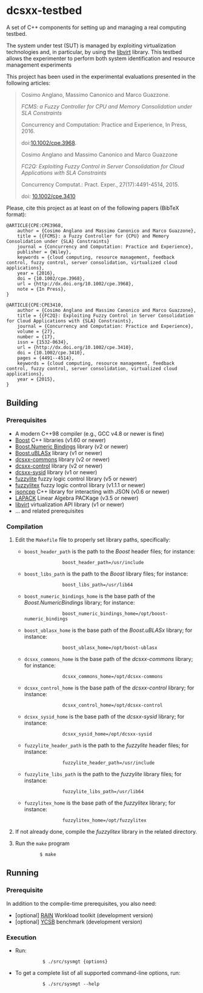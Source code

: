 dcsxx-testbed
=============

A set of C++ components for setting up and managing a real computing testbed.

The system under test (SUT) is managed by exploiting virtualization technologies and, in particular, by using the [libvirt](http://www.libvirt.org) library.
This testbed allows the experimenter to perform both system identification and resource management experiments

This project has been used in the experimental evaluations presented in the following articles:

> Cosimo Anglano, Massimo Canonico and Marco Guazzone.
>
> *FCMS: a Fuzzy Controller for CPU and Memory Consolidation under SLA Constraints*
>
> Concurrency and Computation: Practice and Experience, In Press, 2016.
>
> doi:[10.1002/cpe.3968](http://dx.doi.org/10.1002/cpe.3968).
>
>
> Cosimo Anglano and Massimo Canonico and Marco Guazzone
>
> *FC2Q: Exploiting Fuzzy Control in Server Consolidation for Cloud Applications with SLA Constraints*
>
> Concurrency Computat.: Pract. Exper., 27(17):4491-4514, 2015.
>
> doi: [10.1002/cpe.3410](http://dx.doi.org/10.1002/cpe.3410)

Please, cite this project as at least on of the following papers (BibTeX format):

    @ARTICLE{CPE:CPE3968,
        author = {Cosimo Anglano and Massimo Canonico and Marco Guazzone},
        title = {{FCMS}: a Fuzzy Controller for {CPU} and Memory Consolidation under {SLA} Constraints}
        journal = {Concurrency and Computation: Practice and Experience},
        publisher = {Wiley},
        keywords = {cloud computing, resource management, feedback control, fuzzy control, server consolidation, virtualized cloud applications},
        year = {2016},
        doi = {10.1002/cpe.3968},
        url = {http://dx.doi.org/10.1002/cpe.3968},
        note = {In Press},
    }

    @ARTICLE{CPE:CPE3410,
        author = {Cosimo Anglano and Massimo Canonico and Marco Guazzone},
        title = {{FC2Q}: Exploiting Fuzzy Control in Server Consolidation for Cloud Applications with {SLA} Constraints},
        journal = {Concurrency and Computation: Practice and Experience},
        volume = {27},
        number = {17},
        issn = {1532-0634},
        url = {http://dx.doi.org/10.1002/cpe.3410},
        doi = {10.1002/cpe.3410},
        pages = {4491--4514},
        keywords = {cloud computing, resource management, feedback control, fuzzy control, server consolidation, virtualized cloud applications},
        year = {2015},
    }



Building
--------

### Prerequisites

* A modern C++98 compiler (e.g., GCC v4.8 or newer is fine)
* [Boost](http://boost.org) C++ libraries (v1.60 or newer)
* [Boost.Numeric Bindings](http://svn.boost.org/svn/boost/sandbox/numeric_bindings) library (v2 or newer)
* [Boost.uBLASx](https://github.com/sguazt/boost-ublasx) library (v1 or newer)
* [dcsxx-commons](https://github.com/sguazt/dcsxx-commons) library (v2 or newer)
* [dcsxx-control](https://github.com/sguazt/dcsxx-control) library (v2 or newer)
* [dcsxx-sysid](https://github.com/sguazt/dcsxx-sysid) library (v1 or newer)
* [fuzzylite](http://www.fuzzylite.com) fuzzy logic control library (v5 or newer)
* [fuzzylitex](http://github.com/sguazt/fuzzylitex) fuzzy logic control library (v1.1.1 or newer)
* [jsoncpp](https://github.com/open-source-parsers/jsoncpp) C++ library for interacting with JSON (v0.6 or newer)
* [LAPACK](http://www.netlib.org/lapack/) Linear Algebra PACKage (v3.5 or newer)
* [libvirt](http://libvirt.org) virtualization API library (v1 or newer)
* ... and related prerequisites

### Compilation

1. Edit the `Makefile` file to properly set library paths, specifically:
	* `boost_header_path` is the path to the *Boost* header files; for instance:

						boost_header_path=/usr/include
	* `boost_libs_path` is the path to the *Boost* library files; for instance:

						boost_libs_path=/usr/lib64
	* `boost_numeric_bindings_home` is the base path of the *Boost.NumericBindings* library; for instance:

						boost_numeric_bindings_home=/opt/boost-numeric_bindings
	* `boost_ublasx_home` is the base path of the *Boost.uBLASx* library; for instance:

						boost_ublasx_home=/opt/boost-ublasx
	* `dcsxx_commons_home` is the base path of the *dcsxx-commons* library; for instance:

						dcsxx_commons_home=/opt/dcsxx-commons
	* `dcsxx_control_home` is the base path of the *dcsxx-control* library; for instance:

						dcsxx_control_home=/opt/dcsxx-control
	* `dcsxx_sysid_home` is the base path of the *dcsxx-sysid* library; for instance:

						dcsxx_sysid_home=/opt/dcsxx-sysid
	* `fuzzylite_header_path` is the path to the *fuzzylite* header files; for instance:

						fuzzylite_header_path=/usr/include
	* `fuzzylite_libs_path` is the path to the *fuzzylite* library files; for instance:

						fuzzylite_libs_path=/usr/lib64
	* `fuzzylitex_home` is the base path of the *fuzzylitex* library; for instance:

						fuzzylitex_home=/opt/fuzzylitex
2. If not already done, compile the *fuzzylitex* library in the related directory.

3. Run the `make` program

				$ make


Running
-------

### Prerequisite

In addition to the compile-time prerequisites, you also need:
* [optional] [RAIN](https://github.com/yungsters/rain-workload-toolkit) Workload toolkit (development version)
* [optional] [YCSB](https://github.com/brianfrankcooper/YCSB) benchmark (development version)

### Execution

* Run:

				$ ./src/sysmgt {options}
* To get a complete list of all supported command-line options, run:

				$ ./src/sysmgt --help
